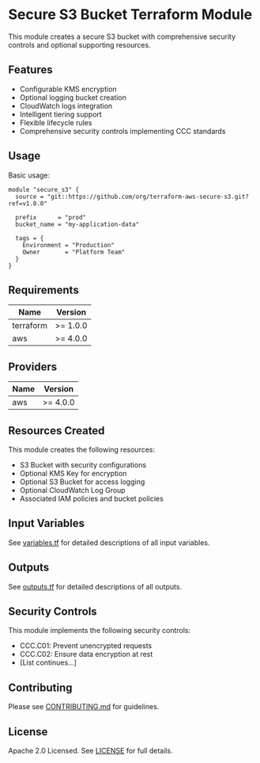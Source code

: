 # Secure S3 Bucket Terraform Module

This module creates a secure S3 bucket with comprehensive security controls and optional supporting resources.

## Features

- Configurable KMS encryption
- Optional logging bucket creation
- CloudWatch logs integration
- Intelligent tiering support
- Flexible lifecycle rules
- Comprehensive security controls implementing CCC standards

## Usage

Basic usage:

```hcl
module "secure_s3" {
  source = "git::https://github.com/org/terraform-aws-secure-s3.git?ref=v1.0.0"
  
  prefix      = "prod"
  bucket_name = "my-application-data"
  
  tags = {
    Environment = "Production"
    Owner       = "Platform Team"
  }
}
```

## Requirements

| Name | Version |
|------|---------|
| terraform | >= 1.0.0 |
| aws | >= 4.0.0 |

## Providers

| Name | Version |
|------|---------|
| aws | >= 4.0.0 |

## Resources Created

This module creates the following resources:

- S3 Bucket with security configurations
- Optional KMS Key for encryption
- Optional S3 Bucket for access logging
- Optional CloudWatch Log Group
- Associated IAM policies and bucket policies

## Input Variables

See [variables.tf](./variables.tf) for detailed descriptions of all input variables.

## Outputs

See [outputs.tf](./outputs.tf) for detailed descriptions of all outputs.

## Security Controls

This module implements the following security controls:
- CCC.C01: Prevent unencrypted requests
- CCC.C02: Ensure data encryption at rest
- [List continues...]

## Contributing

Please see [CONTRIBUTING.md](./CONTRIBUTING.md) for guidelines.

## License

Apache 2.0 Licensed. See [LICENSE](./LICENSE) for full details.
